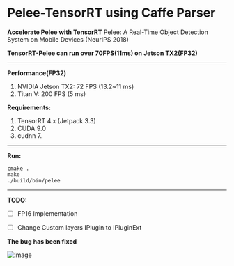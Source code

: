 # Pelee-TensorRT using Caffe Parser
**Accelerate Pelee with TensorRT**
Pelee: A Real-Time Object Detection System on Mobile Devices (NeurIPS 2018) 

**TensorRT-Pelee can run over 70FPS(11ms) on Jetson TX2(FP32)**

---

**Performance(FP32)** <br>
1. NVIDIA Jetson TX2: 72 FPS (13.2~11 ms) <br>
2. Titan V:  200 FPS (5 ms) <br>

**Requirements:** <br> 
1. TensorRT 4.x (Jetpack 3.3) <br>
2. CUDA 9.0 <br>
3. cudnn 7. <br>

---

**Run:**

```shell
cmake .
make
./build/bin/pelee
```


---

**TODO:**
- [ ] FP16 Implementation 
- [ ] Change Custom layers IPlugin to IPluginExt




**The bug has been fixed**

![image](testPic/test.png)
